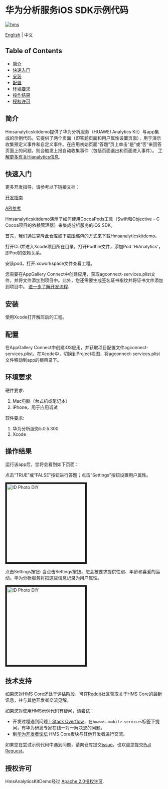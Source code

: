 # 华为分析服务iOS SDK示例代码

[![hms](https://img.shields.io/badge/hms-analytics-brightgreen)](https://developer.huawei.com/consumer/en/doc/development/HMS-References/3021004) 

[English](https://github.com/HMS-Core/hms-ananlytics-demo-ios) | 中文

## Table of Contents

* [简介](#简介)
* [快速入门](#快速入门)
* [安装](#安装)
* [配置](#配置)
* [环境要求](#环境要求)
* [操作结果](#操作结果)
* [授权许可](#授权许可)


## 简介
Hmsanalyticskitdemo提供了华为分析服务（HUAWEI Analytics Kit）与app集成的示例代码。它提供了两个页面（即答题页面和用户属性设置页面），用于演示收集预定义事件和自定义事件。在应用初始页面“答题”页上单击“是”或“否”来回答页面上的问题，则会触发上报自动收集事件（包括页面退出和页面进入事件）。
[了解更多有关Hianalytics信息](https://developer.huawei.com/consumer/cn/doc/development/HMSCore-Guides-V5/introduction-0000001050745149-V5).
	

## 快速入门

更多开发指导，请参考以下链接文档：

[开发指南](https://developer.huawei.com/consumer/cn/doc/development/HMSCore-Guides-V5/ios-dev-process-0000001050168431-V5)

[API参考](https://developer.huawei.com/consumer/cn/doc/development/HMSCore-References-V5/ios-api-huawei-analytics-overview-0000001050164673-V5)

Hmsanalyticskitdemo演示了如何使用CocoaPods工具（Swift和Objective - C Cocoa项目的依赖管理器）来集成分析服务的iOS SDK。

首先，我们通过克隆此仓库或下载压缩包的方式来下载Hmsanalyticskitdemo。

打开CLI并进入Xcode项目所在目录。打开Podfile文件，添加Pod 'HiAnalytics'，即Pod的依赖关系。

安装pod，打开.xcworkspace文件查看工程。

您需要在AppGallery Connect中创建应用，获取agconnect-services.plist文件，并将文件添加到项目中。此外，您还需要生成签名证书指纹并将证书文件添加到项目中。 [进一步了解开发流程](https://developer.huawei.com/consumer/cn/doc/development/HMSCore-Guides-V5/ios-dev-process-0000001050168431-V5).


## 安装
使用Xcode打开解压后的工程。


## 配置
在AppGallery Connect中创建iOS应用，并获取项目配置文件agconnect-services.plist。在Xcode中，切换到Project视图，将agconnect-services.plist文件移动到app的根目录下。 


## 环境要求
硬件要求:
1. Mac电脑（台式机或笔记本）
2. iPhone，用于应用调试
    
软件要求:
1. 华为分析服务5.0.5.300
2. Xcode


## 操作结果
运行该app后，您将会看到如下页面：

点击“TRUE”或“FALSE”按钮进行答题；点击“Settings”按钮设置用户属性。

<img src="https://github.com/HMS-Core/hms-ananlytics-demo-ios/blob/master/image/1.png" width=250 title="ID Photo DIY" div align=center border=5>

点击Settings按钮:
当点击Settings按钮，您会被要求提供性别、年龄和喜爱的运动。华为分析服务将把这些信息记录为用户属性。

<img src="https://github.com/HMS-Core/hms-ananlytics-demo-ios/blob/master/image/2.png" width=250 title="ID Photo DIY" div align=center border=5>

## 技术支持
如果您对HMS Core还处于评估阶段，可在[Reddit社区](https://www.reddit.com/r/HuaweiDevelopers/)获取关于HMS Core的最新讯息，并与其他开发者交流见解。

如果您对使用HMS示例代码有疑问，请尝试：
- 开发过程遇到问题上[Stack Overflow](https://stackoverflow.com/questions/tagged/huawei-mobile-services)，在`huawei-mobile-services`标签下提问，有华为研发专家在线一对一解决您的问题。
- 到[华为开发者论坛](https://developer.huawei.com/consumer/cn/forum/blockdisplay?fid=18) HMS Core板块与其他开发者进行交流。

如果您在尝试示例代码中遇到问题，请向仓库提交[issue](https://github.com/HMS-Core/hms-ananlytics-demo-ios/issues)，也欢迎您提交[Pull Request](https://github.com/HMS-Core/hms-ananlytics-demo-ios/pulls)。

## 授权许可
HmsAnalyticsKitDemo经过 [Apache 2.0授权许可](http://www.apache.org/licenses/LICENSE-2.0).

